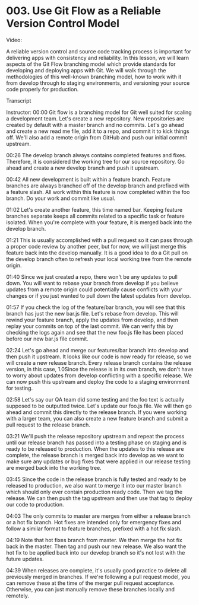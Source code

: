 # 003. Use Git Flow as a Reliable Version Control Model

Video: 

A reliable version control and source code tracking process is important for delivering apps with consistency and reliability. In this lesson, we will learn aspects of the Git Flow branching model which provide standards for developing and deploying apps with Git. We will walk through the methodologies of this well-known branching model, how to work with it from develop through to staging environments, and versioning your source code properly for production.

Transcript

Instructor: 00:00 Git flow is a branching model for Git well suited for scaling a development team. Let's create a new repository. New repositories are created by default with a master branch and no commits. Let's go ahead and create a new read me file, add it to a repo, and commit it to kick things off. We'll also add a remote origin from GitHub and push our initial commit upstream.

00:26 The develop branch always contains completed features and fixes. Therefore, it is considered the working tree for our source repository. Go ahead and create a new develop branch and push it upstream.

00:42 All new development is built within a feature branch. Feature branches are always branched off of the develop branch and prefixed with a feature slash. All work within this feature is now completed within the foo branch. Do your work and commit like usual.

01:02 Let's create another feature, this time named bar. Keeping feature branches separate keeps all commits related to a specific task or feature isolated. When you're complete with your feature, it is merged back into the develop branch.

01:21 This is usually accomplished with a pull request so it can pass through a proper code review by another peer, but for now, we will just merge this feature back into the develop manually. It is a good idea to do a Git pull on the develop branch often to refresh your local working tree from the remote origin.

01:40 Since we just created a repo, there won't be any updates to pull down. You will want to rebase your branch from develop if you believe updates from a remote origin could potentially cause conflicts with your changes or if you just wanted to pull down the latest updates from develop.

01:57 If you check the log of the feature/bar branch, you will see that this branch has just the new bar.js file. Let's rebase from develop. This will rewind your feature branch, apply the updates from develop, and then replay your commits on top of the last commit. We can verify this by checking the logs again and see that the new foo.js file has been placed before our new bar.js file commit.

02:24 Let's go ahead and merge our features/bar branch into develop and then push it upstream. It looks like our code is now ready for release, so we will create a new release branch. Every release branch contains the release version, in this case, 1.0Since the release is in its own branch, we don't have to worry about updates from develop conflicting with a specific release. We can now push this upstream and deploy the code to a staging environment for testing.

02:58 Let's say our QA team did some testing and the foo text is actually supposed to be outputted twice. Let's update our foo.js file. We will then go ahead and commit this directly to the release branch. If you were working with a larger team, you can also create a new feature branch and submit a pull request to the release branch.

03:21 We'll push the release repository upstream and repeat the process until our release branch has passed into a testing phase on staging and is ready to be released to production. When the updates to this release are complete, the release branch is merged back into develop as we want to make sure any updates or bug fixes that were applied in our release testing are merged back into the working tree.

03:45 Since the code in the release branch is fully tested and ready to be released to production, we also want to merge it into our master branch which should only ever contain production ready code. Then we tag the release. We can then push the tag upstream and then use that tag to deploy our code to production.

04:03 The only commits to master are merges from either a release branch or a hot fix branch. Hot fixes are intended only for emergency fixes and follow a similar format to feature branches, prefixed with a hot fix slash.

04:19 Note that hot fixes branch from master. We then merge the hot fix back in the master. Then tag and push our new release. We also want the hot fix to be applied back into our develop branch so it's not lost with the future updates.

04:39 When releases are complete, it's usually good practice to delete all previously merged in branches. If we're following a pull request model, you can remove these at the time of the merger pull request acceptance. Otherwise, you can just manually remove these branches locally and remotely.


